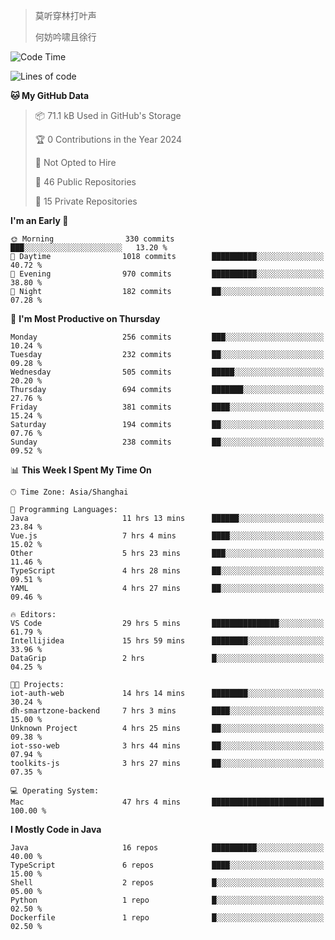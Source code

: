 > 莫听穿林打叶声
> 
> 何妨吟啸且徐行

<!-- ![Github Stats](https://github-readme-stats.vercel.app/api?username=catch6&count_private=true&show_icons=true&theme=gruvbox) -->

<!-- ![Top Langs](https://github-readme-stats.vercel.app/api/top-langs/?username=catch6&layout=compact) -->

<!--START_SECTION:waka-->
![Code Time](http://img.shields.io/badge/Code%20Time-819%20hrs%2033%20mins-blue)

![Lines of code](https://img.shields.io/badge/From%20Hello%20World%20I%27ve%20Written-9.3%20million%20lines%20of%20code-blue)

**🐱 My GitHub Data** 

> 📦 71.1 kB Used in GitHub's Storage 
 > 
> 🏆 0 Contributions in the Year 2024
 > 
> 🚫 Not Opted to Hire
 > 
> 📜 46 Public Repositories 
 > 
> 🔑 15 Private Repositories 
 > 
**I'm an Early 🐤** 

```text
🌞 Morning                330 commits         ███░░░░░░░░░░░░░░░░░░░░░░   13.20 % 
🌆 Daytime                1018 commits        ██████████░░░░░░░░░░░░░░░   40.72 % 
🌃 Evening                970 commits         ██████████░░░░░░░░░░░░░░░   38.80 % 
🌙 Night                  182 commits         ██░░░░░░░░░░░░░░░░░░░░░░░   07.28 % 
```
📅 **I'm Most Productive on Thursday** 

```text
Monday                   256 commits         ███░░░░░░░░░░░░░░░░░░░░░░   10.24 % 
Tuesday                  232 commits         ██░░░░░░░░░░░░░░░░░░░░░░░   09.28 % 
Wednesday                505 commits         █████░░░░░░░░░░░░░░░░░░░░   20.20 % 
Thursday                 694 commits         ███████░░░░░░░░░░░░░░░░░░   27.76 % 
Friday                   381 commits         ████░░░░░░░░░░░░░░░░░░░░░   15.24 % 
Saturday                 194 commits         ██░░░░░░░░░░░░░░░░░░░░░░░   07.76 % 
Sunday                   238 commits         ██░░░░░░░░░░░░░░░░░░░░░░░   09.52 % 
```


📊 **This Week I Spent My Time On** 

```text
🕑︎ Time Zone: Asia/Shanghai

💬 Programming Languages: 
Java                     11 hrs 13 mins      ██████░░░░░░░░░░░░░░░░░░░   23.84 % 
Vue.js                   7 hrs 4 mins        ████░░░░░░░░░░░░░░░░░░░░░   15.02 % 
Other                    5 hrs 23 mins       ███░░░░░░░░░░░░░░░░░░░░░░   11.46 % 
TypeScript               4 hrs 28 mins       ██░░░░░░░░░░░░░░░░░░░░░░░   09.51 % 
YAML                     4 hrs 27 mins       ██░░░░░░░░░░░░░░░░░░░░░░░   09.46 % 

🔥 Editors: 
VS Code                  29 hrs 5 mins       ███████████████░░░░░░░░░░   61.79 % 
Intellijidea             15 hrs 59 mins      ████████░░░░░░░░░░░░░░░░░   33.96 % 
DataGrip                 2 hrs               █░░░░░░░░░░░░░░░░░░░░░░░░   04.25 % 

🐱‍💻 Projects: 
iot-auth-web             14 hrs 14 mins      ████████░░░░░░░░░░░░░░░░░   30.24 % 
dh-smartzone-backend     7 hrs 3 mins        ████░░░░░░░░░░░░░░░░░░░░░   15.00 % 
Unknown Project          4 hrs 25 mins       ██░░░░░░░░░░░░░░░░░░░░░░░   09.38 % 
iot-sso-web              3 hrs 44 mins       ██░░░░░░░░░░░░░░░░░░░░░░░   07.94 % 
toolkits-js              3 hrs 27 mins       ██░░░░░░░░░░░░░░░░░░░░░░░   07.35 % 

💻 Operating System: 
Mac                      47 hrs 4 mins       █████████████████████████   100.00 % 
```

**I Mostly Code in Java** 

```text
Java                     16 repos            ██████████░░░░░░░░░░░░░░░   40.00 % 
TypeScript               6 repos             ████░░░░░░░░░░░░░░░░░░░░░   15.00 % 
Shell                    2 repos             █░░░░░░░░░░░░░░░░░░░░░░░░   05.00 % 
Python                   1 repo              █░░░░░░░░░░░░░░░░░░░░░░░░   02.50 % 
Dockerfile               1 repo              █░░░░░░░░░░░░░░░░░░░░░░░░   02.50 % 
```




<!--END_SECTION:waka-->
